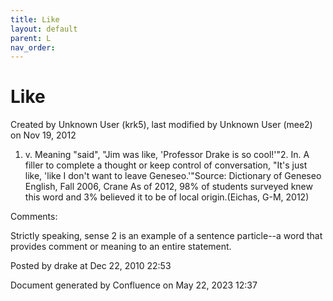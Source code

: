```yaml
---
title: Like
layout: default
parent: L
nav_order:
---
```


# Like

Created by  Unknown User (krk5), last modified by  Unknown User (mee2) on Nov 19, 2012

1. v. Meaning &quot;said&quot;, &quot;Jim was like, 'Professor Drake is so cool!'&quot;2. In. A filler to complete a thought or keep control of conversation, &quot;It's just like, 'like I don't want to leave Geneseo.'&quot;Source: Dictionary of Geneseo English, Fall 2006, Crane As of 2012, 98% of students surveyed knew this word and 3% believed it to be of local origin.(Eichas, G-M, 2012) 

Comments:

Strictly speaking, sense 2 is an example of a sentence particle--a word that provides comment or meaning to an entire statement.

Posted by drake at Dec 22, 2010 22:53

Document generated by Confluence on May 22, 2023 12:37


